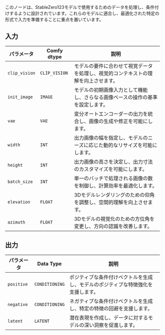 
このノードは、StableZero123モデルで使用するためのデータを処理し、条件付けするように設計されています。これらのモデルに適合し、最適化された特定の形式で入力を準備することに重点を置いています。

## 入力

| パラメータ             | Comfy dtype        | 説明 |
|-----------------------|--------------------|-------------|
| `clip_vision`         | `CLIP_VISION`      | モデルの要件に合わせて視覚データを処理し、視覚的コンテキストの理解を向上させます。 |
| `init_image`          | `IMAGE`            | モデルの初期画像入力として機能し、さらなる画像ベースの操作の基準を設定します。 |
| `vae`                 | `VAE`              | 変分オートエンコーダーの出力を統合し、画像の生成や修正を可能にします。 |
| `width`               | `INT`              | 出力画像の幅を指定し、モデルのニーズに応じた動的なリサイズを可能にします。 |
| `height`              | `INT`              | 出力画像の高さを決定し、出力寸法のカスタマイズを可能にします。 |
| `batch_size`          | `INT`              | 単一のバッチで処理される画像の数を制御し、計算効率を最適化します。 |
| `elevation`           | `FLOAT`            | 3Dモデルレンダリングのための仰角を調整し、空間的理解を向上させます。 |
| `azimuth`             | `FLOAT`            | 3Dモデルの視覚化のための方位角を変更し、方向の認識を改善します。 |

## 出力

| パラメータ     | Data Type | 説明 |
|---------------|--------------|-------------|
| `positive`    | `CONDITIONING` | ポジティブな条件付けベクトルを生成し、モデルのポジティブな特徴強化を支援します。 |
| `negative`    | `CONDITIONING` | ネガティブな条件付けベクトルを生成し、特定の特徴の回避を支援します。 |
| `latent`      | `LATENT`     | 潜在表現を作成し、データに対するモデルの深い洞察を促進します。 |
